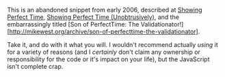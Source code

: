 This is an abandoned snippet from early 2006, described at [Showing Perfect Time][1], [Showing Perfect Time (Unobtrusively)][2], and the embarrassingly titled [Son of PerfectTime: The Validationator!][http://mikewest.org/archive/son-of-perfecttime-the-validationator].

Take it, and do with it what you will.  I wouldn't recommend actually _using_ it for a variety of reasons (and I _certainly_ don't claim any ownership or responsibility for the code or it's impact on your life), but the JavaScript isn't complete crap.

[1]: http://redhanded.hobix.com/inspect/showingPerfectTime.html         "why_: 'Showing Perfect Time'"
[2]: http://mikewest.org/archive/showing-perfect-time-unobtrusively     "Mike West: 'Showing Perfect Time (Unobtrusively)'"
[3]: http://mikewest.org/archive/son-of-perfecttime-the-validationator  "Mike West: 'Son of PerfectTime: The Validationator!'"